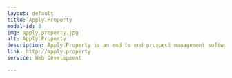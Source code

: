 ```yaml
---
layout: default
title: Apply.Property
modal-id: 3
img: apply.property.jpg
alt: Apply.Property
description: Apply.Property is an end to end prospect management software for both residential and commercial property agencies.
link: http://apply.property
service: Web Development

---
```

